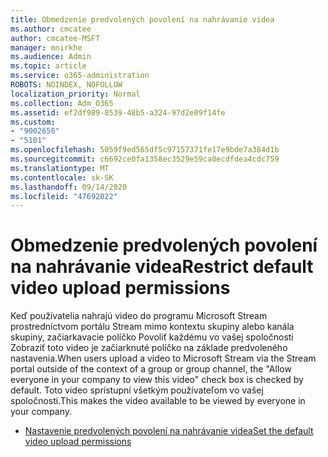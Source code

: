 ```yaml
---
title: Obmedzenie predvolených povolení na nahrávanie videa
ms.author: cmcatee
author: cmcatee-MSFT
manager: mnirkhe
ms.audience: Admin
ms.topic: article
ms.service: o365-administration
ROBOTS: NOINDEX, NOFOLLOW
localization_priority: Normal
ms.collection: Adm_O365
ms.assetid: ef2df989-8539-48b5-a324-97d2e09f14fe
ms.custom:
- "9002650"
- "5101"
ms.openlocfilehash: 5059f9ed565df5c97157371fe17e9bde7a384d1b
ms.sourcegitcommit: c6692ce0fa1358ec3529e59ca0ecdfdea4cdc759
ms.translationtype: MT
ms.contentlocale: sk-SK
ms.lasthandoff: 09/14/2020
ms.locfileid: "47692022"
---
```

# <a name="restrict-default-video-upload-permissions"></a><span data-ttu-id="84c91-102">Obmedzenie predvolených povolení na nahrávanie videa</span><span class="sxs-lookup"><span data-stu-id="84c91-102">Restrict default video upload permissions</span></span>

<span data-ttu-id="84c91-103">Keď používatelia nahrajú video do programu Microsoft Stream prostredníctvom portálu Stream mimo kontextu skupiny alebo kanála skupiny, začiarkavacie políčko Povoliť každému vo vašej spoločnosti Zobraziť toto video je začiarknuté políčko na základe predvoleného nastavenia.</span><span class="sxs-lookup"><span data-stu-id="84c91-103">When users upload a video to Microsoft Stream via the Stream portal outside of the context of a group or group channel, the "Allow everyone in your company to view this video" check box is checked by default.</span></span> <span data-ttu-id="84c91-104">Toto video sprístupní všetkým používateľom vo vašej spoločnosti.</span><span class="sxs-lookup"><span data-stu-id="84c91-104">This makes the video available to be viewed by everyone in your company.</span></span>

- [<span data-ttu-id="84c91-105">Nastavenie predvolených povolení na nahrávanie videa</span><span class="sxs-lookup"><span data-stu-id="84c91-105">Set the default video upload permissions</span></span>](https://docs.microsoft.com/stream/default-video-permissions)

